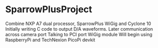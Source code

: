 # SparrowPlusProject
Combine NXP A7 dual processor, SparrowPlus WiGig and Cyclone 10
Initially writing C code to output D/A waveforms.
Later communication across camera port 
Talking to PCI port WiGig  module
Will begin using RaspberryPi and TechNexion PicoPi devkit
